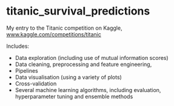 # titanic_survival_predictions
My entry to the Titanic competition on Kaggle, www.kaggle.com/competitions/titanic

Includes:
* Data exploration (including use of mutual information scores)
* Data cleaning, preprocessing and feature engineering, 
* Pipelines
* Data visualisation (using a variety of plots)
* Cross-validation
* Several machine learning algorithms, including evaluation, hyperparameter tuning and ensemble methods

